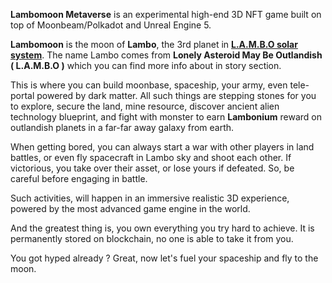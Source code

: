 **Lambomoon Metaverse** is an experimental high-end 3D NFT game built on top of Moonbeam/Polkadot and Unreal Engine 5.

**Lambomoon** is the moon of **Lambo**, the 3rd planet in **[L.A.M.B.O solar system](https://wiki.lambomoon.xyz/Lambo-Solar-System-aada66a6247e41819d1cc03be8f5f8b3)**. The name Lambo comes from **Lonely Asteroid May Be Outlandish ( L.A.M.B.O )** which you can find more info about in story section.

This is where you can build moonbase, spaceship, your army, even tele-portal powered by dark matter. All such things are stepping stones for you to explore, secure the land, mine resource, discover ancient alien technology blueprint, and fight with monster to earn **Lambonium** reward on outlandish planets in a far-far away galaxy from earth.

When getting bored, you can always start a war with other players in land battles, or even fly spacecraft in Lambo sky and shoot each other. If victorious, you take over their asset, or lose yours if defeated. So, be careful before engaging in battle.

Such activities, will happen in an immersive realistic 3D experience, powered by the most advanced game engine in the world.

And the greatest thing is, you own everything you try hard to achieve. It is permanently stored on blockchain, no one is able to take it from you.

You got hyped already ? Great, now let's fuel your spaceship and fly to the moon.
